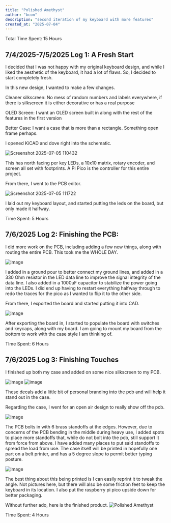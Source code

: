 ```yaml
---
title: "Polished Amethyst"
author: "bcon"
description: "second iteration of my keyboard with more features"
created_at: "2025-07-04"
---
```

Total Time Spent: 15 Hours

## **7/4/2025-7/5/2025 Log 1: A Fresh Start**

I decided that I was not happy with my original keyboard design, and while I liked the aesthetic of the keyboard, it had a lot of flaws. So, I decided to start completely fresh. 

In this new design, I wanted to make a few changes.

Cleaner silkscreen: No mess of random numbers and labels everywhere, if there is silkscreen it is either decorative or has a real purpose

OLED Screen: I want an OLED screen built in along with the rest of the features in the first version

Better Case: I want a case that is more than a rectangle. Something open frame perhaps.

I opened KiCAD and dove right into the schematic.

![Screenshot 2025-07-05 110432](https://github.com/user-attachments/assets/c036f356-49f8-4827-bf38-0892f09ada30)

This has north facing per key LEDs, a 10x10 matrix, rotary encoder, and screen all set with footprints. A Pi Pico is the controller for this entire project.

From there, I went to the PCB editor.

![Screenshot 2025-07-05 111722](https://github.com/user-attachments/assets/88834748-e672-4b54-9b50-63d93c535258)

I laid out my keyboard layout, and started putting the leds on the board, but only made it halfway. 

Time Spent: 5 Hours

## **7/6/2025 Log 2: Finishing the PCB**:

I did more work on the PCB, including adding a few new things, along with routing the entire PCB. This took me the WHOLE DAY. 

![image](https://github.com/user-attachments/assets/265cd7b2-ea95-464d-a6b7-0258a4c38637)

I added in a ground pour to better connect my ground lines, and added in a 330 Ohm resistor in the LED data line to improve the signal integrity of the data line. I also added in a 1000uF capacitor to stabilize the power going into the LEDs. I did end up having to restart everything halfway through to redo the traces for the pico as I wanted to flip it to the other side. 

From there, I exported the board and started putting it into CAD. 

![image](https://github.com/user-attachments/assets/6e82dfc9-7515-47d6-b45a-c57d3e581e7f)

After exporting the board in, I started to populate the board with switches and keycaps, along with my board. I am going to mount my board from the bottom to work with the case style I am thinking of. 

TIme Spent: 6 Hours

## **7/6/2025 Log 3: Finishing Touches**

I finished up both my case and added on some nice silkscreen to my PCB. 

![image](https://github.com/user-attachments/assets/e70c8df7-1a85-42e4-9d1c-8ad9237584dd)
![image](https://github.com/user-attachments/assets/1117a05c-eb57-4645-b721-9eadb7d98bec)

These decals add a little bit of personal branding into the pcb and will help it stand out in the case.

Regarding the case, I went for an open air design to really show off the pcb. 

![image](https://github.com/user-attachments/assets/dcf1756f-c86c-4249-89f5-4b5e938a9c41)

The PCB bolts in with 6 brass standoffs at the edges. However, due to concerns of the PCB bending in the middle during heavy use, I added spots to place more standoffs that, while do not bolt into the pcb, still support it from force from above. I have added many places to put said standoffs to spread the load from use. The case itself will be printed in hopefully one part on a belt printer, and has a 5 degree slope to permit better typing posture.

![image](https://github.com/user-attachments/assets/27edfd91-3a42-49ee-9c5e-428bdac01bad)

The best thing about this being printed is I can easily reprint it to tweak the angle. Not pictures here, but there will also be some friction feet to keep the keyboard in its location. I also put the raspberry pi pico upside down for better packaging. 

Without further ado, here is the finished product.
![Polished Amethyst](https://github.com/user-attachments/assets/8dd95bd7-966e-42f5-b11d-b68fa0f9e53b)

TIme Spent: 4 Hours
